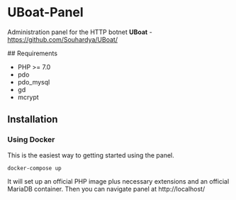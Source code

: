 # UBoat-Panel

Administration panel for the HTTP botnet **UBoat** - https://github.com/Souhardya/UBoat/

## Requirements

- PHP >= 7.0
- pdo
- pdo_mysql
- gd
- mcrypt

## Installation

### Using Docker

This is the easiest way to getting started using the panel.

```
docker-compose up
```

It will set up an official PHP image plus necessary extensions and an official MariaDB container. Then you can navigate panel at http://localhost/

